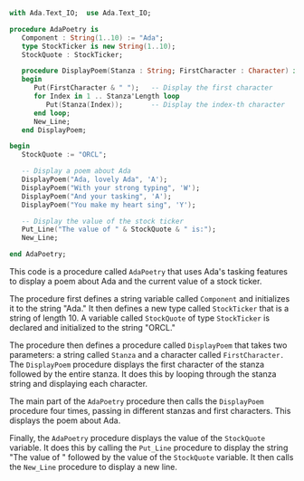 ```ada
with Ada.Text_IO;  use Ada.Text_IO;

procedure AdaPoetry is
   Component : String(1..10) := "Ada";
   type StockTicker is new String(1..10);
   StockQuote : StockTicker;

   procedure DisplayPoem(Stanza : String; FirstCharacter : Character) is
   begin
      Put(FirstCharacter & " ");   -- Display the first character
      for Index in 1 .. Stanza'Length loop
         Put(Stanza(Index));       -- Display the index-th character
      end loop;
      New_Line;
   end DisplayPoem;

begin
   StockQuote := "ORCL";

   -- Display a poem about Ada
   DisplayPoem("Ada, lovely Ada", 'A');
   DisplayPoem("With your strong typing", 'W');
   DisplayPoem("And your tasking", 'A');
   DisplayPoem("You make my heart sing", 'Y');

   -- Display the value of the stock ticker
   Put_Line("The value of " & StockQuote & " is:");
   New_Line;

end AdaPoetry;
```

This code is a procedure called `AdaPoetry` that uses Ada's tasking features to display a poem about Ada and the current value of a stock ticker.

The procedure first defines a string variable called `Component` and initializes it to the string "Ada." It then defines a new type called `StockTicker` that is a string of length 10. A variable called `StockQuote` of type `StockTicker` is declared and initialized to the string "ORCL."

The procedure then defines a procedure called `DisplayPoem` that takes two parameters: a string called `Stanza` and a character called `FirstCharacter.` The `DisplayPoem` procedure displays the first character of the stanza followed by the entire stanza. It does this by looping through the stanza string and displaying each character.

The main part of the `AdaPoetry` procedure then calls the `DisplayPoem` procedure four times, passing in different stanzas and first characters. This displays the poem about Ada.

Finally, the `AdaPoetry` procedure displays the value of the `StockQuote` variable. It does this by calling the `Put_Line` procedure to display the string "The value of " followed by the value of the `StockQuote` variable. It then calls the `New_Line` procedure to display a new line.